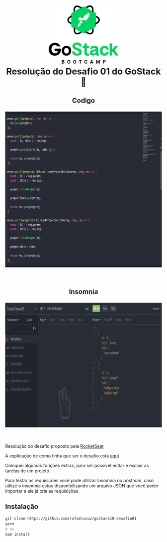 <h1 align="center">
<br>
<img src="screenshots/gostack.png" alt="gostack">
<br>
Resolução do Desafio 01 do GoStack 🚀
</h1>

<h2 align="center">Codigo</h2>
<h3 align="center"><img src="screenshots/codigo.png" height="500"/></h3>
<br/>
<h2 align="center">Insomnia</h2>
<h3 align="center"><img src="screenshots/insomnia.png" height="400" /></h3>
<br/>

Resolução do desafio proposto pela <a href='https://rocketseat.com.br'>RocketSeat</a>

A explicação de como tinha que ser o desafio está <a href='https://github.com/Rocketseat/bootcamp-gostack-desafio-01/blob/master/README.md#desafio-01-conceitos-do-nodejs'>aqui</a>

Coloquei algumas funções extras, para ser possível editar e excluir as tarefas de um projeto.

Para testar as requisições você pode utilizar Insomnia ou postman, caso utilize o insomnia 
estou disponibilizando um arquivo JSON que você poder importar e ele já cria as requisições.

## Instalação
```sh
git clone https://github.com/rafaelsouz/gostack10-desafio01
yarn
# ou
npm install
```
